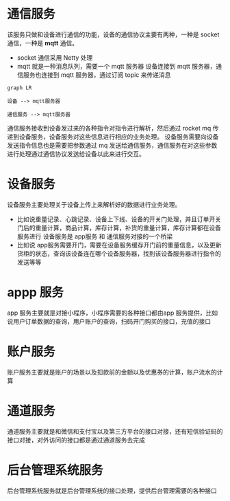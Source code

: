 
# 通信服务

该服务只做和设备进行通信的功能，设备的通信协议主要有两种，一种是 socket 通信，一种是 **mqtt** 通信。
- socket 通信采用 Netty 处理
- mqtt 就是一种消息队列，需要一个 mqtt 服务器
设备连接到 mqtt 服务器，通信服务也连接到 mqtt 服务器，通过订阅 topic 来传递消息
```mermaid
graph LR

设备 --> mqtt服务器

通信服务 --> mqtt服务器
```

通信服务接收到设备发过来的各种指令对指令进行解析，然后通过 rocket mq 传递到设备服务，设备服务对这些信息进行相应的业务处理。
设备服务需要向设备发送指令信息也是需要把参数通过 mq 发送给通信服务，通信服务在对这些参数进行处理通过通信协议发送给设备以此来进行交互。

# 设备服务

设备服务主要处理关于设备上传上来解析好的数据进行业务处理。
- 比如说重量记录、心跳记录、设备上下线、设备的开关门处理，并且订单开关门后的重量计算，商品计算，库存计算，补货的重量计算，库存计算都在设备服务进行
设备服务是 app服务 和 通信服务对接的一个桥梁
- 比如说 app服务需要开门，需要在设备服务缓存开门前的重量信息，以及更新货柜的状态，查询该设备连在哪个设备服务器，找到该设备服务器进行指令的发送等等

# appp 服务

app 服务主要就是对接小程序，小程序需要的各种接口都由app 服务提供，比如说用户订单数据的查询，用户账户的查询，扫码开门购买的接口，充值的接口

# 账户服务

账户服务主要就是账户的场景以及扣款前的金额以及优惠券的计算，账户流水的计算

# 通道服务

通道服务主要就是和微信和支付宝以及第三方平台的接口对接，还有短信验证码的接口对接，对外访问的接口都是通过通道服务去完成

# 后台管理系统服务

后台管理系统服务就是后台管理系统的接口处理，提供后台管理需要的各种接口

